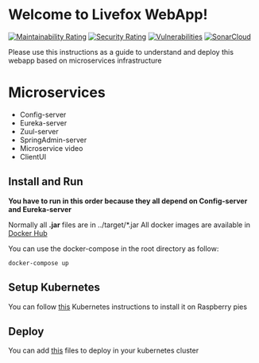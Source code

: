 # Welcome to Livefox WebApp!

[![Maintainability Rating](https://sonarcloud.io/api/project_badges/measure?project=EvannDev_Projet_Cyber_M1&metric=sqale_rating)](https://sonarcloud.io/dashboard?id=EvannDev_Projet_Cyber_M1)  [![Security Rating](https://sonarcloud.io/api/project_badges/measure?project=EvannDev_Projet_Cyber_M1&metric=security_rating)](https://sonarcloud.io/dashboard?id=EvannDev_Projet_Cyber_M1)  [![Vulnerabilities](https://sonarcloud.io/api/project_badges/measure?project=EvannDev_Projet_Cyber_M1&metric=vulnerabilities)](https://sonarcloud.io/dashboard?id=EvannDev_Projet_Cyber_M1)  [![SonarCloud](https://sonarcloud.io/images/project_badges/sonarcloud-white.svg)](https://sonarcloud.io/dashboard?id=EvannDev_Projet_Cyber_M1)

Please use this instructions as a guide to understand and deploy this webapp based on microservices infrastructure


# Microservices

 - Config-server
 - Eureka-server
 - Zuul-server
 - SpringAdmin-server
 - Microservice video
 - ClientUI

## Install and Run

**You have to run in this order because they all depend on Config-server and Eureka-server**

Normally all **.jar** files are in ../target/*.jar
All docker images are available in [Docker Hub ](https://hub.docker.com/)

You can use the docker-compose in the root directory as follow:

    docker-compose up


## Setup Kubernetes

You can follow [this](https://github.com/bastienbosser/raspberry_project)  Kubernetes instructions to install it on Raspberry pies

## Deploy

You can add [this](https://github.com/NeopixNG/livefox) files to deploy in your kubernetes cluster
